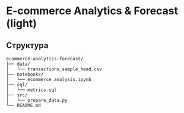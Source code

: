 # E-commerce Analytics & Forecast (light)


## Структура
```
ecommerce-analytics-forecast/
├── data/
│   └── transactions_sample_head.csv  
├── notebooks/
│   └── ecommerce_analysis.ipynb      
├── sql/
│   └── metrics.sql
├── src/
│   └── prepare_data.py
└── README.md
```
